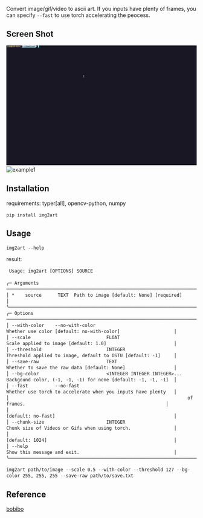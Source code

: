 Convert image/gif/video to ascii art. If you inputs have plenty of frames, you can specify `--fast` to use torch accelerating the peocess.

## Screen Shot

![example](./assets/example.gif)
![example1](./assets/example2.gif)

## Installation

requirements: typer[all], opencv-python, numpy

```
pip install img2art
```

## Usage

```
img2art --help
```

result:

```
 Usage: img2art [OPTIONS] SOURCE

╭─ Arguments ────────────────────────────────────────────────────────────────────────────────────────────────────────────────────╮
│ *    source      TEXT  Path to image [default: None] [required]                                                                │
╰────────────────────────────────────────────────────────────────────────────────────────────────────────────────────────────────╯
╭─ Options ──────────────────────────────────────────────────────────────────────────────────────────────────────────────────────╮
│ --with-color    --no-with-color                                  Whether use color [default: no-with-color]                    │
│ --scale                            FLOAT                         Scale applied to image [default: 1.0]                         │
│ --threshold                        INTEGER                       Threshold applied to image, default to OSTU [default: -1]     │
│ --save-raw                         TEXT                          Whether to save the raw data [default: None]                  │
│ --bg-color                         <INTEGER INTEGER INTEGER>...  Backgound color, (-1, -1, -1) for none [default: -1, -1, -1]  │
│ --fast          --no-fast                                        Whether use torch to accelerate when you inputs have plenty   │
│                                                                  of frames.                                                    │
│                                                                  [default: no-fast]                                            │
│ --chunk-size                       INTEGER                       Chunk size of Videos or Gifs when using torch.                │
│                                                                  [default: 1024]                                               │
│ --help                                                           Show this message and exit.                                   │
╰────────────────────────────────────────────────────────────────────────────────────────────────────────────────────────────────╯
```

```
img2art path/to/image --scale 0.5 --with-color --threshold 127 --bg-color 255, 255, 255 --save-raw path/to/save.txt
```

## Reference

[bobibo](https://github.com/orzation/bobibo)
